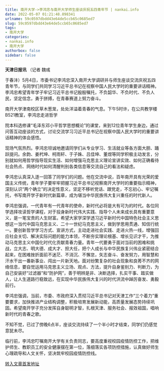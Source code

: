 ```yaml
---
title: 南开大学->李鸿忠与南开大学师生座谈庆祝五四青年节 | nankai.info
date: 2022-05-07 01:21:48.898341
urlname: 59c0597dbdd43e64de5ccb65c0685ed7
slug: 59c0597dbdd43e64de5ccb65c0685ed7
tags: 
- 南开大学
categories:
- nankai.info
- 南开大学
authorbox: false
sidebar: false
---
```

**天津日报讯** （记者 魏彧

于春沣）5月4日，市委书记李鸿忠深入南开大学调研并与师生座谈交流庆祝五四青年节，与同学们共同学习习近平总书记在视察中国人民大学时的重要讲话精神。李鸿忠希望青年学子牢记习近平总书记殷殷嘱托，不负韶华、不负时代、不负人民，坚定信念，勇于拼搏，在青春赛道上努力奋斗。

南开大学津南校区草木葱茏，处处洋溢着青春的气息。下午5时许，在公共教学楼B521教室，李鸿忠走进哲学
<!--more-->
院本科选修课“毛泽东邓小平哲学思想概论”的课堂，来到12位青年学生身边，通过问答互动座谈的方式，讨论交流学习习近平总书记在视察中国人民大学时的重要讲话精神的体会感悟。

现场气氛热烈。李鸿忠坦诚地邀请同学们从专业学习、生活就业等各方面大胆、踊跃提问。余韵、姜杙坤、柯雨轩、于子姝、吕佳坤、董煜等同学积极主动发言，分别就如何用哲学指导现实生活、如何增强马克思主义理论宣讲实效、如何正确看待社会热点、网络时代如何清醒判别各类信息等交流自己的看法和疑虑。

李鸿忠认真深入逐一回答了同学们的问题。他在交流中说，百年南开具有光荣的爱国主义传统，青年学子要牢牢把握习近平总书记视察南开大学时的重要指示精神，深刻认识“两个确立”的决定性意义，坚定不移听党话、跟党走，不忘初心、牢记嘱托，书写南开学子新时代新篇章，成为堪当中华民族伟大复兴重任的时代新人。

李鸿忠强调，一代青年有一代青年的使命，新时代必将是大有可为的时代。各位同学选择攻读哲学课程，对于投身新时代伟大实践、指导个人未来成长具有重要意义，是一笔宝贵的人生财富。希望大家学深学透习近平新时代中国特色社会主义思想这一当代中国马克思主义、二十一世纪马克思主义，做到学思用贯通、知信行统一。要创新哲学学习方式、宣讲方式，主动走进社会实践、走进火热一线，增强回应社会关切、解决实际问题的能力本领，不断夯实理论根基、增长见识才干，为推动马克思主义中国化时代化贡献青春力量。青年一代要勇于面对当前的困难和挑战，立大志、明大德、成大才、担大任，把个人成长与中华民族复兴伟业紧密结合起来，在困难挫折面前不迷茫、不消沉、不懈怠，矢志奋斗、奋发努力，用智慧和汗水干出一番新事业、闯出一片新天地。面对纷繁复杂的社会现象和良莠不齐的网络信息，要自觉运用马克思主义立场、观点、方法，提升自身鉴别力、判断力，为自己安装好“过滤器”和“防护网”，善于明辨是非、决断选择，扎实干事、踏实做人，让人生道路行稳致远，在实现中华民族伟大复兴的时代洪流中踔厉奋发、勇毅前行。

李鸿忠强调，当前，市委、市政府深入贯彻习近平总书记对天津工作“三个着力”重要要求，加快推进产业结构调整，积极培育发展新动能，高质量发展态势持续巩固。希望南开学子充分发挥自身聪明才智，扎根天津、服务社会、报效祖国，唱响新时代的青春之歌。

不知不觉，已过了傍晚6点半，座谈交流持续了一个半小时才结束，同学们仍感觉意犹未尽。

临行前，李鸿忠叮嘱南开大学有关负责同志，要高度重视校园疫情防控工作，把维护师生、教职员工的安全健康摆在第一位，落细落实各项防控措施，认真做好师生心理疏导和人文关怀，坚决筑牢校园疫情防控线。



[转入文章首发地址](http://news.nankai.edu.cn/ywsd/system/2022/05/05/030051172.shtml)